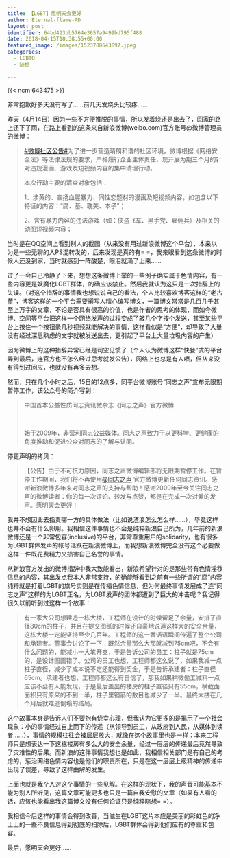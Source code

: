 ```yaml
---
title: 【LGBT】愿明天会更好
author: Eternal-flame-AD
layout: post
identifier: 64bd423bb5764e3657a9499bd795f488
date: 2018-04-15T10:38:55+00:00
featured_image: /images/1523788643897.jpeg
categories:
  - LGBTQ
  - 随想

---
```

{{< ncm 643475 >}}

非常抱歉好多天没有写了……前几天发烧头比较疼……

昨天（4月14日）因为一些不方便推脱的事情，所以发着烧还是出去了，回家的路上还下了雨，在路上看到的这条来自新浪微博(weibo.com)官方账号@微博管理员的微博：

> <a class="a_topic" href="https://huati.weibo.com/k/%E5%BE%AE%E5%8D%9A%E7%A4%BE%E5%8C%BA%E5%85%AC%E5%91%8A?from=501" target="_blank" rel="noopener">#微博社区公告#</a>为了进一步营造晴朗和谐的社区环境，微博根据《网络安全法》等法律法规的要求，严格履行企业主体责任，现开展为期三个月的针对违规漫画、游戏及短视频内容的集中清理行动。
> 
> 本次行动主要的清查对象包括：
> 
> 1、涉黄的、宣扬血腥暴力、同性恋题材的漫画及短视频内容，如包含以下特征的内容：“腐、基、耽美、本子”；
> 
> 2、含有暴力内容的违法游戏（如：侠盗飞车、黑手党、雇佣兵）及相关的动图短视频内容；

当时是在QQ空间上看到别人的截图（从来没有用过新浪微博这个平台），本来以为是一些无聊的人PS混转发的，后来发现是真的有= =，我亲眼看到这条微博的时候人还没到家，当时就感到一阵酸楚，眼泪就涌了上来……

过了一会自己冷静了下来，想想这条微博上举的一些例子确实属于色情内容，有一些内容更是妖魔化LGBT群体，的确应该禁止。然后我就认为这只是一次措辞上的失误。（对这个措辞的事情我也想说说自己的看法，个人比较喜欢博客这样的“老古董”，博客这样的一个平台需要撰写人精心编写博文，一篇博文常常是几百几千甚至上万字的文章，不论是否具有很高的价值，也是作者的思考的体现，而如今微博、空间等平台把这样一个网络发声的过程变成了敲几个字按个发送，甚至某些平台上按住一个按钮录几秒视频就能解决的事情，这样看似是“方便”，却导致了大量没有经过深思熟虑的文字就被发送出去，更引起了平台上大量垃圾内容的产生）

因为微博上的这种措辞异常已经是司空见惯了（个人认为微博这样“快餐”式的平台弄到最后，连官方也不怎么经过思考就发公告），网络上也总是有人喷，但从来没有得到过回应，也就没有再多去想。

然而，只在几个小时之后，15日的12点多，同平台微博账号“同志之声”宣布无限期暂停工作，该公众号的简介写到：

> 中国首本公益性质同志资讯微杂志《同志之声》官方微博
> 
> &nbsp;
> 
> 始于2009年，非营利同志公益媒体。同志之声致力于以更科学、更健康的角度推动和促进公众对同志的了解与认同。

停更声明的拷贝：

> 【公告】由于不可抗力原因，同志之声微博编辑部将无限期暂停工作。在暂停工作期间，我们将不再使用<a href="https://weibo.com/n/%E5%90%8C%E5%BF%97%E4%B9%8B%E5%A3%B0?from=feed&loc=at" target="_blank" rel="noopener">@同志之声</a> 官方微博更新任何同志资讯。感谢新浪微博多年来对同志之声的支持与帮助！感谢2009年至今关注同志之声的微博读者：你的每一次评论、转发与点赞，都是在完成一次对爱的发声。愿明天会更好！

我并不想因此去指责哪一方的具体做法（比如说渣浪怎么怎么样……），毕竟这样也并不会有什么卵用。我相信这件事情也不会是纯粹新浪自己所为，几年前的新浪微博还是一个非常包容(inclusive)的平台，非常尊重用户的solidarity，也有很多为LGBT群体发声的帐号活跃在新浪微博上，而我想新浪微博完全没有这个必要做这样一件既花费精力又损害自己名誉的事情。

从新浪官方发出的微博措辞中我大致能看出，新浪希望针对的是那些带有色情淫秽信息的内容，其出发点我本人非常支持，的确能够看到之前有一些所谓的“腐”内容纯粹就是打着LGBT的旗号实则是在传播色情信息，但为何最终事情发展成了连“同志之声”这样的为LGBT正名，为LGBT发声的团体都遭到了巨大的冲击呢？我记得很久以前听到过这样一个故事：

> 有一家大公司想建造一栋大楼，工程师在设计的时候留足了余量，安排了直径80cm的柱子，并且在提交图纸的时候还自豪地说道这样大的安全余量，这栋大楼一定能坚持至少几百年。工程师的这一番话语瞬间传遍了整个公司和承建者。董事会讨论了一下：既然余量那么大那就减到75cm吧，不会有什么问题的，能减小一大笔开支，于是告诉公司的员工：柱子就是75cm的，是设计图画错了。公司的员工也想，工程师都这么说了，如果我减一点柱子直径，减少了成本说不定还能得到奖金，于是告诉承建者：柱子直径65cm。承建者也想，工程师都这么有自信了，那我如果稍微偷工减料一点应该不会有人能发现，于是最后盖出的楼房的柱子直径只有55cm，横截面面积只有原来的不到一半，柱子里钢筋的数目也减少了一半。最终大楼在几个月后就难逃倒塌的结局。

这个故事本身是告诉人们不要抱有侥幸心理，但我认为它更多的是揭示了一个社会现象：小的事情经过自上而下的传递（从领导到员工，从政府到人民，从媒体到读者……），事情的规模往往会被层层放大，就像在这个故事里也是一样：本来工程师只是想表达一下这栋楼房有多么大的安全余量，经过一层层的传递最后竟然导致了灾难性的后果。而新浪的这件事情我想也是如此，我相信相关部门是有自己的考虑的，惩治网络色情内容也是他们的职责所在，只是在这一层层上级精神的传递中出现了误差，导致了这样曲解的发生。

上面也就是我个人对这个事情的一些见解。在这样的现状下，我的声音可能基本不能为别人所听见，这篇文章可能更多也只是一篇自我安慰的文章（如果有人看的话，应该也能看出我这篇博文没有任何论证只是纯粹瞎想= =）。

我相信今后这样的事情会得到改善，当滋生在LGBT这片本应是美丽的彩虹色的净土上的一些不良信息得到彻底的扫除后，LGBT群体会得到他们应有的尊重和包容。

最后，愿明天会更好……